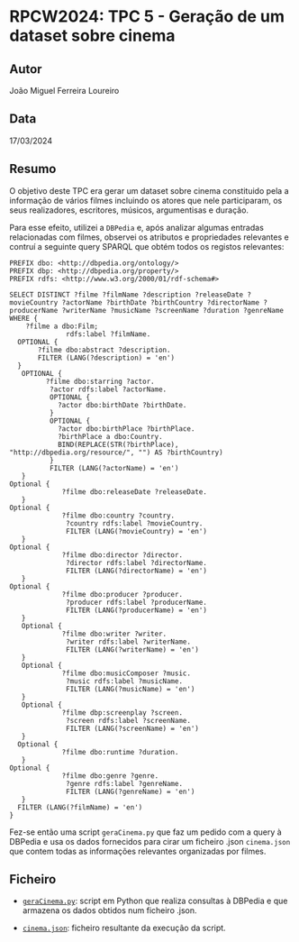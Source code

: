 # RPCW2024: TPC 5 - Geração de um dataset sobre cinema

## Autor
João Miguel Ferreira Loureiro

## Data
17/03/2024

## Resumo
O objetivo deste TPC era gerar um dataset sobre cinema constituido pela a informação de vários filmes incluindo os atores que nele participaram, os seus realizadores, escritores, músicos, argumentisas e duração.

Para esse efeito, utilizei a `DBPedia` e, após analizar algumas entradas relacionadas com filmes, observei os atributos e propriedades relevantes e contruí a seguinte query SPARQL que obtém todos os registos relevantes:

```
PREFIX dbo: <http://dbpedia.org/ontology/>
PREFIX dbp: <http://dbpedia.org/property/>
PREFIX rdfs: <http://www.w3.org/2000/01/rdf-schema#>

SELECT DISTINCT ?filme ?filmName ?description ?releaseDate ?movieCountry ?actorName ?birthDate ?birthCountry ?directorName ?producerName ?writerName ?musicName ?screenName ?duration ?genreName
WHERE {
    ?filme a dbo:Film;
              rdfs:label ?filmName.
  OPTIONAL {
       ?filme dbo:abstract ?description.
       FILTER (LANG(?description) = 'en')
  }
   OPTIONAL {
         ?filme dbo:starring ?actor.
          ?actor rdfs:label ?actorName.
          OPTIONAL {
            ?actor dbo:birthDate ?birthDate.
          }
          OPTIONAL {
            ?actor dbo:birthPlace ?birthPlace.
            ?birthPlace a dbo:Country.
            BIND(REPLACE(STR(?birthPlace), "http://dbpedia.org/resource/", "") AS ?birthCountry)
          }
          FILTER (LANG(?actorName) = 'en')
   }
Optional {
             ?filme dbo:releaseDate ?releaseDate.
   }
Optional {
             ?filme dbo:country ?country.
              ?country rdfs:label ?movieCountry.
              FILTER (LANG(?movieCountry) = 'en')
   }
Optional {
             ?filme dbo:director ?director.
              ?director rdfs:label ?directorName.
              FILTER (LANG(?directorName) = 'en')
   }
Optional {
             ?filme dbo:producer ?producer.
              ?producer rdfs:label ?producerName.
              FILTER (LANG(?producerName) = 'en')
   }
   Optional {
             ?filme dbo:writer ?writer.
              ?writer rdfs:label ?writerName.
              FILTER (LANG(?writerName) = 'en')
   }
   Optional {
             ?filme dbo:musicComposer ?music.
              ?music rdfs:label ?musicName.
              FILTER (LANG(?musicName) = 'en')
   }
   Optional {
             ?filme dbp:screenplay ?screen.
              ?screen rdfs:label ?screenName.
              FILTER (LANG(?screenName) = 'en')
   }
  Optional {
             ?filme dbo:runtime ?duration.
   }
Optional {
             ?filme dbo:genre ?genre.
              ?genre rdfs:label ?genreName.
              FILTER (LANG(?genreName) = 'en')
   }
  FILTER (LANG(?filmName) = 'en')
}
```
Fez-se então uma script `geraCinema.py` que faz um pedido com a query à DBPedia e usa os dados fornecidos para cirar um ficheiro .json `cinema.json` que contem todas as informações relevantes organizadas por filmes.

## Ficheiro

- [`geraCinema.py`](geraCinema.py): script em Python que realiza consultas à DBPedia e que armazena os dados obtidos num ficheiro .json.

- [`cinema.json`](cinema.json): ficheiro resultante da execução da script.
